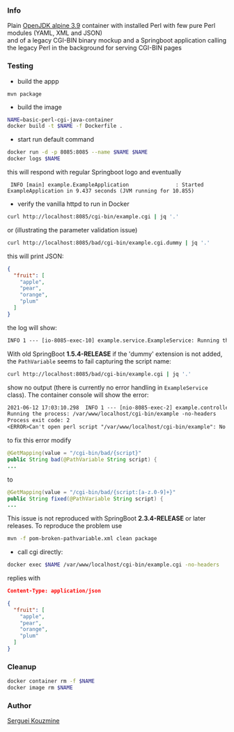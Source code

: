 ### Info

Plain [OpenJDK alpine 3.9](https://hub.docker.com/layers/openjdk/library/openjdk/8-jre-alpine3.9/images/sha256-ea81da311d33e052eeea34336018434bdc50596100f9c623193867faa291b284) container with installed Perl 
with few pure Perl modules (YAML, XML and JSON)  
and  of a legacy CGI-BIN binary mockup 
and  a Springboot application calling the legacy Perl in the background
for serving CGI-BIN pages

### Testing

* build the appp
```
mvn package
```
* build the image
```sh
NAME=basic-perl-cgi-java-container
docker build -t $NAME -f Dockerfile .
```
* start run default command

```sh
docker run -d -p 8085:8085 --name $NAME $NAME
docker logs $NAME
```
this will respond with regular Springboot logo and eventually
```text
 INFO [main] example.ExampleApplication               : Started ExampleApplication in 9.437 seconds (JVM running for 10.855)
```
* verify the vanilla httpd to run in Docker
```sh
curl http://localhost:8085/cgi-bin/example.cgi | jq '.'
```
or (illustrating the parameter validation issue)
```sh
curl http://localhost:8085/bad/cgi-bin/example.cgi.dummy | jq '.'
```
this will print JSON:
```json
{
  "fruit": [
    "apple",
    "pear",
    "orange",
    "plum"
  ]
}
```
the log will show:
```txt
INFO 1 --- [io-8085-exec-10] example.service.ExampleService: Running the process: /var/www/localhost/cgi-bin//example.cgi -no-headers
```
With old SpringBoot __1.5.4-RELEASE__ if the 'dummy' extension is not added, the `PathVariable` seems to fail capturing the script name:
```sh
curl http://localhost:8085/bad/cgi-bin/example.cgi | jq '.'
```
show no output (there is currently no error handling in `ExampleService` class). The container console will show the error:
```txt
2021-06-12 17:03:10.298  INFO 1 --- [nio-8085-exec-2] example.controller.Controller: Running cgi-bin script: list
Running the process: /var/www/localhost/cgi-bin/example -no-headers
Process exit code: 2
<ERROR>Can't open perl script "/var/www/localhost/cgi-bin/example": No such file or directory</ERROR>
```
to fix this error modify
```java
@GetMapping(value = "/cgi-bin/bad/{script}"
public String bad(@PathVariable String script) {
...
```
to
```java
@GetMapping(value = "/cgi-bin/bad/{script:[a-z.0-9]+}"
public String fixed(@PathVariable String script) {
...
```
This issue  is not reproduced with SpringBoot __2.3.4-RELEASE__ or later releases. To reproduce the problem use
```sh
mvn -f pom-broken-pathvariable.xml clean package
```
* call cgi directly:
```sh
docker exec $NAME /var/www/localhost/cgi-bin/example.cgi -no-headers
```
replies with
```json
Content-Type: application/json

{
  "fruit": [
    "apple",
    "pear",
    "orange",
    "plum"
  ]
}
```
### Cleanup
```sh
docker container rm -f $NAME
docker image rm $NAME
```

### Author
[Serguei Kouzmine](kouzmine_serguei@yahoo.com)
